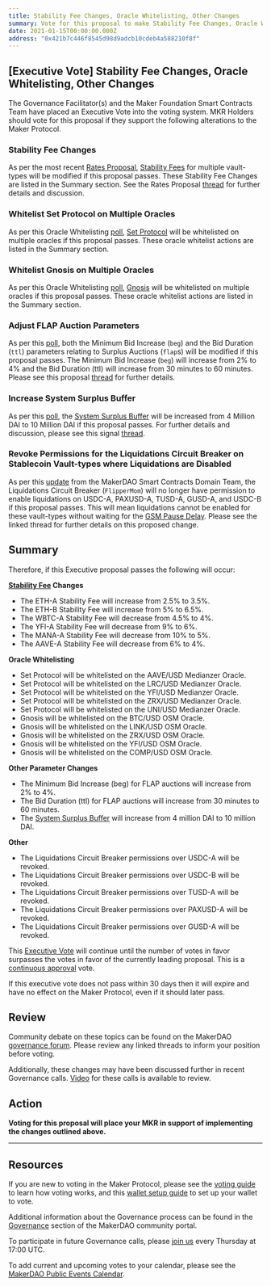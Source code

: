 ```yaml
---
title: Stability Fee Changes, Oracle Whitelisting, Other Changes
summary: Vote for this proposal to make Stability Fee Changes, Oracle Whitelisting, and Other Changes
date: 2021-01-15T00:00:00.000Z
address: "0x421b7c446f8545d98d9adcb10cdeb4a588210f8f"
---
```

## [Executive Vote] Stability Fee Changes, Oracle Whitelisting, Other Changes

The Governance Facilitator(s) and the Maker Foundation Smart Contracts Team have placed an Executive Vote into the voting system. MKR Holders should vote for this proposal if they support the following alterations to the Maker Protocol.

### Stability Fee Changes

As per the most recent [Rates Proposal](https://vote.makerdao.com/polling/QmfBQ4Bh?network=mainnet#poll-detail), [Stability Fees](https://community-development.makerdao.com/en/learn/governance/param-stability-fee) for multiple vault-types will be modified if this proposal passes. These Stability Fee Changes are listed in the Summary section. See the Rates Proposal [thread](https://forum.makerdao.com/t/rates-changes-proposal-6-jan-2021/5948) for further details and discussion.

### Whitelist Set Protocol on Multiple Oracles

As per this Oracle Whitelisting [poll](https://vote.makerdao.com/polling/QmTctW6i?network=mainnet#poll-detail), [Set Protocol](https://www.tokensets.com/) will be whitelisted on multiple oracles if this proposal passes. These oracle whitelist actions are listed in the Summary section.

### Whitelist Gnosis on Multiple Oracles

As per this Oracle Whitelisting [poll](https://vote.makerdao.com/polling/QmNwTMcB?network=mainnet#poll-detail), [Gnosis](https://gnosis.io/) will be whitelisted on multiple oracles if this proposal passes. These oracle whitelist actions are listed in the Summary section.

### Adjust FLAP Auction Parameters

As per this [poll](https://vote.makerdao.com/polling/QmT79sT6?network=mainnet#poll-detail), both the Minimum Bid Increase (`beg`) and the Bid Duration (`ttl`) parameters relating to Surplus Auctions (`flap`s) will be modified if this proposal passes. The Minimum Bid Increase (`beg`) will increase from 2% to 4% and the Bid Duration (ttl) will increase from 30 minutes to 60 minutes. Please see this proposal [thread](https://forum.makerdao.com/t/flap-surplus-auction-parameter-adjustments-11th-jan-2021/6006) for further details.

### Increase System Surplus Buffer

As per this [poll](https://vote.makerdao.com/polling/QmcXtm1d?network=mainnet), the [System Surplus Buffer](https://community-development.makerdao.com/en/learn/governance/param-system-surplus-buffer/) will be increased from 4 Million DAI to 10 Million DAI if this proposal passes. For further details and discussion, please see this signal [thread](https://forum.makerdao.com/t/signal-request-adjust-the-surplus-buffer/5767).

### Revoke Permissions for the Liquidations Circuit Breaker on Stablecoin Vault-types where Liquidations are Disabled

As per this [update](https://forum.makerdao.com/t/limiting-governance-attack-surface-for-stablecoins/6057) from the MakerDAO Smart Contracts Domain Team, the Liquidations Circuit Breaker (`FlipperMom`) will no longer have permission to enable liquidations on USDC-A, PAXUSD-A, TUSD-A, GUSD-A, and USDC-B if this proposal passes. This will mean liquidations cannot be enabled for these vault-types without waiting for the [GSM Pause Delay](https://community-development.makerdao.com/en/learn/governance/param-gsm-pause-delay). Please see the linked thread for further details on this proposed change.


## Summary

Therefore, if this Executive proposal passes the following will occur:

**[Stability Fee](https://community-development.makerdao.com/en/learn/governance/param-stability-fee) Changes**
* The ETH-A Stability Fee will increase from 2.5% to 3.5%.
* The ETH-B Stability Fee will increase from 5% to 6.5%.
* The WBTC-A Stability Fee will decrease from 4.5% to 4%.
* The YFI-A Stability Fee will decrease from 9% to 6%.
* The MANA-A Stability Fee will decrease from 10% to 5%.
* The AAVE-A Stability Fee will decrease from 6% to 4%.

**Oracle Whitelisting**
* Set Protocol will be whitelisted on the AAVE/USD Medianzer Oracle.
* Set Protocol will be whitelisted on the LRC/USD Medianzer Oracle.
* Set Protocol will be whitelisted on the YFI/USD Medianzer Oracle.
* Set Protocol will be whitelisted on the ZRX/USD Medianzer Oracle.
* Set Protocol will be whitelisted on the UNI/USD Medianzer Oracle.
* Gnosis will be whitelisted on the BTC/USD OSM Oracle.
* Gnosis will be whitelisted on the LINK/USD OSM Oracle.
* Gnosis will be whitelisted on the ZRX/USD OSM Oracle.
* Gnosis will be whitelisted on the YFI/USD OSM Oracle.
* Gnosis will be whitelisted on the COMP/USD OSM Oracle.

**Other Parameter Changes**
* The Minimum Bid Increase (beg) for FLAP auctions will increase from 2% to 4%.
* The Bid Duration (ttl) for FLAP auctions will increase from 30 minutes to 60 minutes.
* The [System Surplus Buffer](https://community-development.makerdao.com/en/learn/governance/param-system-surplus-buffer/) will increase from 4 million DAI to 10 million DAI.

**Other**
* The Liquidations Circuit Breaker permissions over USDC-A will be revoked.
* The Liquidations Circuit Breaker permissions over USDC-B will be revoked.
* The Liquidations Circuit Breaker permissions over TUSD-A will be revoked.
* The Liquidations Circuit Breaker permissions over PAXUSD-A will be revoked.
* The Liquidations Circuit Breaker permissions over GUSD-A will be revoked.


This [Executive Vote](https://community-development.makerdao.com/en/learn/governance/on-chain-gov) will continue until the number of votes in favor surpasses the votes in favor of the currently leading proposal. This is a [continuous approval](https://community-development.makerdao.com/en/learn/governance/how-voting-works) vote. 

If this executive vote does not pass within 30 days then it will expire and have no effect on the Maker Protocol, even if it should later pass. 

## Review

Community debate on these topics can be found on the MakerDAO [governance forum](https://forum.makerdao.com/). Please review any linked threads to inform your position before voting.

Additionally, these changes may have been discussed further in recent Governance calls. [Video](https://www.youtube.com/playlist?list=PLLzkWCj8ywWNq5-90-Id6VPSsrk4OWVan) for these calls is available to review.

## Action

**Voting for this proposal will place your MKR in support of implementing the changes outlined above.**

---

## Resources

If you are new to voting in the Maker Protocol, please see the [voting guide](https://community-development.makerdao.com/en/learn/governance/how-voting-works/) to learn how voting works, and this [wallet setup guide](https://community-development.makerdao.com/en/learn/governance/voting-setup/) to set up your wallet to vote.

Additional information about the Governance process can be found in the [Governance](https://community-development.makerdao.com/en/learn/governance) section of the MakerDAO community portal.

To participate in future Governance calls, please [join us](https://github.com/makerdao/community/tree/master/governance/governance-and-risk-meetings) every Thursday at 17:00 UTC.

To add current and upcoming votes to your calendar, please see the [MakerDAO Public Events Calendar](https://calendar.google.com/calendar/embed?src=makerdao.com_3efhm2ghipksegl009ktniomdk%40group.calendar.google.com&amp;ctz=UTC&amp;mode=week&amp;showCalendars=0&amp;showPrint=0).